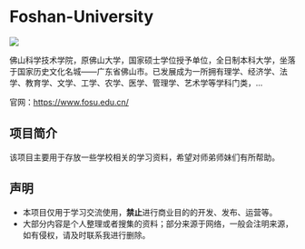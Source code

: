 # Foshan-University

![](https://file.fosu.edu.cn/web/uploads/2018/05/新校园西大门-960x394.jpg)

佛山科学技术学院，原佛山大学，国家硕士学位授予单位，全日制本科大学，坐落于国家历史文化名城——广东省佛山市。已发展成为一所拥有理学、经济学、法学、教育学、文学、工学、农学、医学、管理学、艺术学等学科门类，...

官网：<https://www.fosu.edu.cn/>

## 项目简介

该项目主要用于存放一些学校相关的学习资料，希望对师弟师妹们有所帮助。

## 声明

- 本项目仅用于学习交流使用，**禁止**进行商业目的的开发、发布、运营等。
- 大部分内容是个人整理或者搜集的资料；部分来源于网络，一般会注明来源，如有侵权，请及时联系我进行删除。
